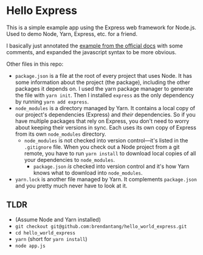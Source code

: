 # Hello Express

This is a simple example app using the Express web framework for Node.js.
Used to demo Node, Yarn, Express, etc. for a friend.

I basically just annotated the [example from the official docs](http://expressjs.com/en/starter/hello-world.html) with some
comments, and expanded the javascript syntax to be more obvious.

Other files in this repo:
- `package.json` is a file at the root of every project that uses Node. 
  It has some information about the project (the package), including the other packages it depends on.
  I used the yarn package manager to generate the file with `yarn init`.
  Then I installed `express` as the only dependency by running `yarn add express`.
- `node_modules` is a directory managed by Yarn. 
  It contains a local copy of our project's dependencies (Express) and _their_ dependencies.
  So if you have multiple packages that rely on Express, you don't need to worry about keeping their versions in sync.
  Each uses its own copy of Express from its own `node_modules` directory.
  - `node_modules` is not checked into version control—it's listed in the `.gitignore` file.
    When you check out a Node project from a git remote, you have to run `yarn install` to download local copies of 
    all your dependencies to `node_modules`.
    - `package.json` _is_ checked into version control and it's how Yarn knows what to download into `node_modules`.
- `yarn.lock` is another file managed by Yarn. It complements `package.json` and you pretty much never have to look at it.

## TLDR
- (Assume Node and Yarn installed)
- `git checkout git@github.com:brendantang/hello_world_express.git`
- `cd hello_world_express`
- `yarn` (short for `yarn install`)
- `node app.js`
